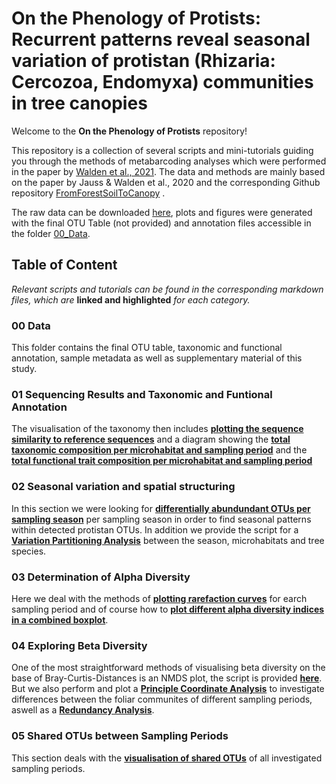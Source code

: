 # On the Phenology of Protists: Recurrent patterns reveal seasonal variation of protistan (Rhizaria: Cercozoa, Endomyxa) communities in tree canopies 


Welcome to the **On the Phenology of Protists** repository!

This repository is a collection of several scripts and mini-tutorials guiding you through the methods of metabarcoding analyses which were performed in the paper by [Walden et al., 2021](https://www.biorxiv.org/content/10.1101/2021.02.15.431229v1). The data and methods are mainly based on the paper by Jauss & Walden et al., 2020 and the corresponding Github repository [FromForestSoilToCanopy](https://github.com/RJauss/FromForestSoilToCanopy) .

The raw data can be downloaded [here](https://www.ebi.ac.uk/ena/browser/view/PRJEB37525), plots and figures were generated with the final OTU Table (not provided) and annotation files accessible in the folder [00_Data](00_Data/). 

## Table of Content
*Relevant scripts and tutorials can be found in the corresponding markdown files, which are* **linked and highlighted** *for each category.*

### 00 Data
This folder contains the final OTU table, taxonomic and functional annotation, sample metadata as well as  supplementary material of this study.


### 01 Sequencing Results and Taxonomic and Funtional Annotation
The visualisation of the taxonomy then includes **[plotting the sequence similarity to reference sequences](01_Taxonomic_Functional_Annotation_and_Visualisation/Sequence_Similarity.md)** and a diagram showing the **[total taxonomic composition per microhabitat and sampling period](01_Taxonomic_Functional_Annotation_and_Visualisation/Taxonomic_Composition.md)** and the **[total functional trait composition per microhabitat and sampling period](01_Taxonomic_Functional_Annotation_and_Visualisation/Functional_Composition.md)**

### 02 Seasonal variation and spatial structuring
In this section we were looking for **[differentially abundundant OTUs per sampling season](02_Seasonal_Variation/DifferentiallyAbundantOTUs.md)** per sampling season in order to find seasonal patterns within detected protistan OTUs. In addition we provide the script for a **[Variation Partitioning Analysis](02_Seasonal_Variation/Variance_Partitioning.md)** between the season, microhabitats and tree species.

### 03 Determination of Alpha Diversity
Here we deal with the methods of **[plotting rarefaction curves](03_Alpha_Diversity/RarefactionCurves.md)** for earch sampling period and of course how to **[plot different alpha diversity indices in a combined boxplot](03_Alpha_Diversity/AlphaBoxplotGrouped.md)**.

### 04 Exploring Beta Diversity
One of the most straightforward methods of visualising beta diversity on the base of Bray-Curtis-Distances is an NMDS plot, the script is provided **[here](04_Beta_Diversity/NMDS.md)**. But we also perform and plot a **[Principle Coordinate Analysis](04_Beta_Diversity/PCoA.md)** to investigate differences between the foliar communites of different sampling periods, aswell as a **[Redundancy Analysis](04_Beta_Diversity/RDA_NewOrder.md)**.

### 05 Shared OTUs between Sampling Periods
This section deals with the **[visualisation of shared OTUs](05_Shared_OTUs/SharedOTUs.md)** of all investigated sampling periods.